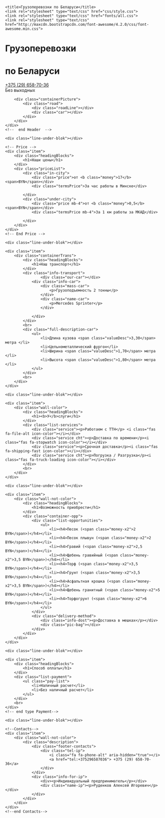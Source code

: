 <!DOCTYPE html>
<html lang="en">
<head>
    <meta charset="utf-8">
    <meta http-equiv="X-UA-Compatible" content="IE=edge">
    <meta name="viewport" content="width=device-width,initial-scale=1.0">

    <title>Грузоперевозки по Беларуси</title>
    <link rel="stylesheet" type="text/css" href="css/style.css">
    <link rel="stylesheet" type="text/css" href="fonts/all.css">
    <link rel="stylesheet" type="text/css" href="http://maxcdn.bootstrapcdn.com/font-awesome/4.2.0/css/font-awesome.min.css">
</head>
<body>
<div class="container">
    <!--     Header    -->
    <div class="header">
        <div class="divName">
            <h1 class="name"><span id="gryz"><b>Гр</b>узоперевозки</span></h1><h1><span id="bel"> по Беларуси</span></h1>
        </div>
        <div class="contacts">
            <div class="inf_tel">
                <i class="fa fa-phone-alt" aria-hidden="true"></i>
                <a href="tel:+375296587036"> +375 (29) 658-70-36</a>
            </div>
            <div class="inf_day">
                <span> <i class="fa fa-clock"></i> Без выходных</span>
            </div>
        </div>

        <div class="containerPicture">
            <div class="road">
                <div class="roadLine"></div>
                <div class="car"></div>
            </div>
        </div>
    </div>
    <!--  end Header  -->

    <div class="line-under-blok"></div>

    <!-- Price -->
    <div class="item">
        <div class="headingBlocks">
            <h1>Наши цены</h1>
        </div>
        <div class="priceList">
            <div class="in-city">
                <div class="price">от <b class="money">17</b> <span>BYN</span></div>
                <div class="termsPrice">За час работы в Минске</div>

            </div>
            <div class="under-city">
                <div class="price mb-4">от <b class="money">0,5</b> <span>BYN</span></div>
                <div class="termsPrice mb-4">За 1 км работы за МКАД</div>

            </div>
        </div>
    </div>
    <!-- End Price -->

    <div class="line-under-blok"></div>

<!--Div Transport-->
    <div class="item">
        <div class="containerTrans">
            <div class="headingBlocks">
                <h1>Наш транспорт</h1>
            </div>
            <div class="info-transport">
                    <div class="our-car"></div>
                <div class="info-car">
                    <div class="mass-car">
                        <p>Грузоподъемность 2 тонны</p>
                    </div>
                    <div class="name-car">
                        <p>Mercedes Sprinter</p>
                    </div>

                </div>
            </div>
            <br>
            <div class="full-description-car">
                <ul>
                    <li>Длина кузова <span class="valueDesc">3,30</span> метра </li>
                    <li>Цельнометаллический фургон</li>
                    <li>Ширина <span class="valueDesc">1,70</span> метра </li>
                    <li>Высота <span class="valueDesc">1,80</span> метра </li>
                </ul>
            </div>
            <br>
        </div>
    </div>
<!--  end Div Transport  -->

    <div class="line-under-blok"></div>

<!-- Service -->
    <div class="item">
        <div class="wall-color">
            <div class="headingBlocks">
                <h1><b>У</b>слуги</h1>
            </div>
            <div class="list-services">
                <div class="service"><p>Работаем с ТТН</p> <i class="fas fa-file-alt icon-color"></i></div>
                <div class="service cht"><p>Доставка по времени</p><i class="fas fa-stopwatch icon-color"></i></div>
                <div class="service"><p>Срочная доставка</p><i class="fas fa-shipping-fast icon-color"></i></div>
                <div class="service cht"><p>Погрузка / Разгрузка</p><i class="fas fa-truck-loading icon-color"></i></div>
            </div>
            <br>
        </div>
    </div>
<!-- end Service-->

    <div class="line-under-blok"></div>

<!--  div Oppotunie Sale  -->
    <div class="item">
        <div class="wall-not-color">
            <div class="headingBlocks">
                <h1>Возможность приобрести</h1>
            </div>
            <div class="container-opp">
                <div class="list-opportunities">
                    <ul>
                        <li><h4>Песок (<span class="money-x2">2 BYN</span>)</h4></li>
                        <li><h4>Песок плывун (<span class="money-x2">2 BYN</span>)</h4></li>
                        <li><h4>Гравий (<span class="money-x2">2,5 BYN</span>)</h4></li>
                        <li><h4>Щебень гравийный (<span class="money-x2">3,5 BYN</span>)</h4></li>
                        <li><h4>Торф (<span class="money-x2">3,5 BYN</span>)</h4></li>
                        <li><h4>Грунт (<span class="money-x2">3,5 BYN</span>)</h4></li>
                        <li><h4>Асфальтная крошка (<span class="money-x2">3,5 BYN</span>)</h4></li>
                        <li><h4>Щебень гранитный (<span class="money-x2">5 BYN</span>)</h4></li>
                        <li><h4>Торфогрунт (<span class="money-x2">6 BYN</span>)</h4></li>
                    </ul>
                </div>
                <div class="delivery-method">
                    <div class="info-dost"><p>Доставка в мешках</p></div>
                    <div class="pic-bag"></div>
                </div>
            </div>
        </div>
    </div>
<!--  end div oppotunies Sale  -->

    <div class="line-under-blok"></div>

<!--type Payment-->
    <div class="item">
        <div class="headingBlocks">
            <h1>Способ оплаты</h1>
        </div>
        <div class="list-payment">
            <ul class="pay-list">
                <li>Наличный расчет</li>
                <li>Без наличный расчет</li>
            </ul>
        </div>
        <br>
    </div>
    <!-- end type Payment-->

    <div class="line-under-blok"></div>

    <!--Contacts-->
    <div class="item">
        <div class="wall-not-color">
            <div class="description">
                <div class="footer-contacts">
                    <div class="tel-ip">
                        <i class="fa fa-phone-alt" aria-hidden="true"></i>
                        <a href="tel:+375296587036"> +375 (29) 658-70-36</a>
                    </div>
                </div>
                <div class="info-for-ip">
                    <div><p>Индивидуальный предприниматель</p></div>
                    <div class="name-ip"><p>Руденков Алексей Игоревич</p></div>
                </div>
            </div>
        </div>
    </div>
    <!--end Contacts-->

</div>

</body>
<script src="fonts/all.js"> </script>
</html>